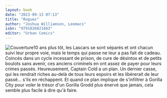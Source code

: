 ```yaml
---
layout: book
date: "2023-09-13 07:13"
title: "Rogues"
author: "Joshua Williamson, Leomacs"
isbn: "9791026821663"
editor: "Urban Comics"
---
```

![Couverture](/img/9791026821663.jpg)10 ans plus tôt, les Lascars se sont séparés et ont chacun suivi leur propre voie, mais le temps qui passe ne leur a pas fait de cadeau. Coincés dans un cycle incessant de prison, de cure de désintox et de petits boulots sans avenir, ces anciens criminels en ont assez de payer pour leurs crimes passés. Heureusement, Captain Cold a un plan. Un dernier casse, qui les rendrait riches au-delà de tous leurs espoirs et les libérerait de leur passé... s'ils en réchappent. Et quand ce plan implique de s'infiltrer à Gorilla City pour voler le trésor d'un Gorilla Grodd plus énervé que jamais, cela semble plus facile à dire qu'à faire.